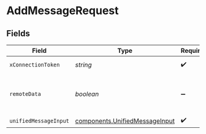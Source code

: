 # AddMessageRequest


## Fields

| Field                                                                            | Type                                                                             | Required                                                                         | Description                                                                      |
| -------------------------------------------------------------------------------- | -------------------------------------------------------------------------------- | -------------------------------------------------------------------------------- | -------------------------------------------------------------------------------- |
| `xConnectionToken`                                                               | *string*                                                                         | :heavy_check_mark:                                                               | The connection token                                                             |
| `remoteData`                                                                     | *boolean*                                                                        | :heavy_minus_sign:                                                               | Set to true to include data from the original Marketingautomation software.      |
| `unifiedMessageInput`                                                            | [components.UnifiedMessageInput](../../models/components/unifiedmessageinput.md) | :heavy_check_mark:                                                               | N/A                                                                              |
